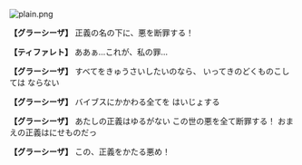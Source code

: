
![plain.png](../images/backgrounds/plain.png)

**【グラーシーザ】**
正義の名の下に、悪を断罪する！

**【ティファレト】**
ああぁ…これが、私の罪…

**【グラーシーザ】**
すべてをきゅうさいしたいのなら、
いってきのどくものこしては
ならない

**【グラーシーザ】**
バイブスにかかわる全てを
はいじょする

**【グラーシーザ】**
あたしの正義はゆるがない
この世の悪を全て断罪する！
おまえの正義はにせものだっ

**【グラーシーザ】**
この、正義をかたる悪め！

